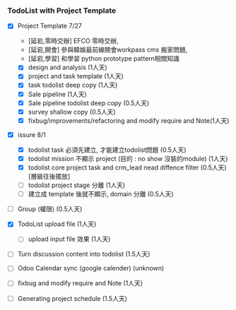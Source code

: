 
### TodoList with Project Template
- [X] Project Template 7/27 
    - [延宕,零時交辦] EFCO 零時交辦, 
    - [延宕,開會] 參與韓娛最前線開會workpass cms 搬家問題,
    - [延宕,學習] 和學習 python prototype pattern相關知識
    - [X] design and analysis               (1人天)
    - [X] project and task template         (1人天)
    - [X] task todolist deep copy           (1人天)
    - [X] Sale pipeline                     (1人天)
    - [X] Sale pipeline todolist deep copy  (0.5人天)
    - [X] survey shallow copy                (0.5人天)
    - [X] fixbug/improvements/refactoring and modify require and Note(1人天)
- [X] issure 8/1
	- [X] todolist task 必須先建立, 才能建立todolist問題 (0.5人天)
    - [X] todolist mission 不顯示 project (目的 : no show 沒裝的module) (1人天)
    - [X] todolist core project task and crm_lead nead diffence filter (0.5人天) [層級往後擺放]
    - [ ] todolist project stage 分離 (1人天)
    - [ ] 建立成 template 後就不顯示, domain 分離 (0.5人天)
- [ ] Group (權限)                           (0.5人天)
- [X] TodoList upload file                   (1人天)
    - [ ] upload input file 效果             (1人天) 
- [ ] Turn discussion content into todolist (1.5人天)
- [ ] Odoo Calendar sync (google calender)  (unknown)
- [ ] fixbug and modify require and Note    (1人天)
- [ ] Generating project schedule           (1.5人天)

